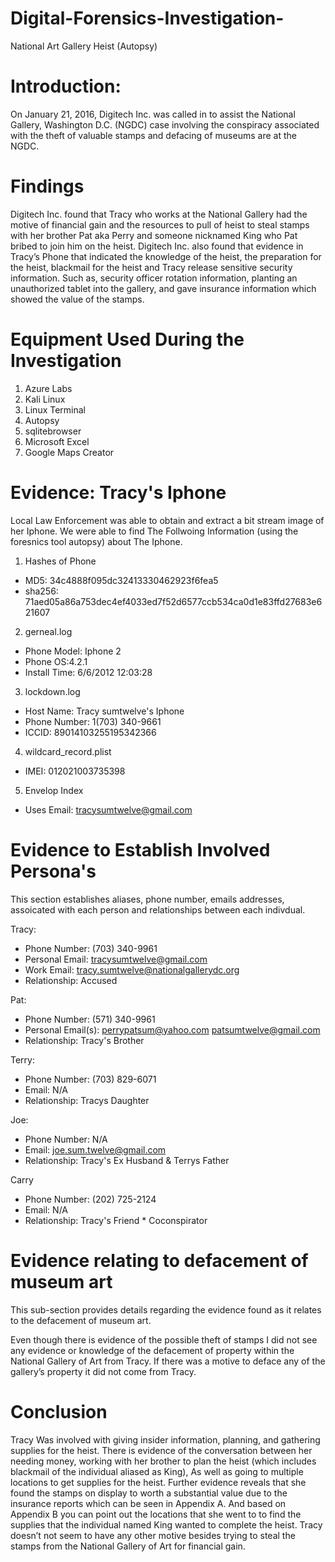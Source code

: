 # Digital-Forensics-Investigation-
National Art Gallery Heist (Autopsy) 
# Introduction:
On January 21, 2016, Digitech Inc. was called in to assist the National Gallery, Washington D.C. (NGDC) case involving the conspiracy associated with the theft of valuable stamps and defacing of museums are at the NGDC. 
# Findings
Digitech Inc. found that Tracy who works at the National Gallery had the motive of financial gain and the resources to pull of heist to steal stamps with her brother Pat aka Perry and someone nicknamed King who Pat bribed to join him on the heist. Digitech Inc. also found that evidence in Tracy’s Phone that indicated the knowledge of the heist, the preparation for the heist, blackmail for the heist and Tracy release sensitive security information. Such as, security officer rotation information, planting an unauthorized tablet into the gallery, and gave insurance information which showed the value of the stamps. 
# Equipment Used During the Investigation
1) Azure Labs
2) Kali Linux
3) Linux Terminal 
4) Autopsy
5) sqlitebrowser
6) Microsoft Excel
7) Google Maps Creator
# Evidence: Tracy's Iphone
Local Law Enforcement was able to obtain and extract a bit stream image of her Iphone. We were able to find The Follwoing Information (using the foresnics tool autopsy) about The Iphone. 
1) Hashes of Phone
  * MD5: 34c4888f095dc32413330462923f6fea5
  * sha256: 71aed05a86a753dec4ef4033ed7f52d6577ccb534ca0d1e83ffd27683e621607
2) gerneal.log
  * Phone Model: Iphone 2
  * Phone OS:4.2.1
  * Install Time: 6/6/2012 12:03:28
3) lockdown.log
  * Host Name: Tracy sumtwelve's Iphone 
  * Phone Number: 1(703) 340-9661
  * ICCID: 89014103255195342366
4) wildcard_record.plist
  * IMEI: 012021003735398
5) Envelop Index
  * Uses Email: tracysumtwelve@gmail.com
# Evidence to Establish Involved Persona's 
This section establishes aliases, phone number, emails addresses, assoicated with each person and relationships between each indivdual.

Tracy: 
 * Phone Number: (703) 340-9961
 * Personal Email: tracysumtwelve@gmail.com
 * Work Email: tracy.sumtwelve@nationalgallerydc.org
 * Relationship: Accused
 
Pat: 
 * Phone Number: (571) 340-9961
 * Personal Email(s): perrypatsum@yahoo.com
                      patsumtwelve@gmail.com
 * Relationship: Tracy's Brother
 
 Terry: 
  * Phone Number: (703) 829-6071 
  * Email: N/A
  * Relationship: Tracys Daughter
  
  Joe: 
   * Phone Number: N/A
   * Email: joe.sum.twelve@gmail.com
   * Relationship: Tracy's Ex Husband & Terrys Father
   
  Carry
   * Phone Number: (202) 725-2124
   * Email: N/A
   * Relationship: Tracy's Friend * Coconspirator
# Evidence relating to defacement of museum art
This sub-section provides details regarding the evidence found as it relates to the defacement of museum art. 

Even though there is evidence of the possible theft of stamps I did not see any evidence or knowledge of the defacement of property within the National Gallery of Art from Tracy. If there was a motive to deface any of the gallery’s property it did not come from Tracy. 
# Conclusion
Tracy Was involved with giving insider information, planning, and gathering supplies for the heist. There is evidence of the conversation between her needing money, working with her brother to plan the heist (which includes blackmail of the individual aliased as King), As well as going to multiple locations to get supplies for the heist. Further evidence reveals that she found the stamps on display to worth a substantial value due to the insurance reports which can be seen in Appendix A. And based on Appendix B you can point out the locations that she went to to find the supplies that the individual named King wanted to complete the heist. Tracy doesn’t not seem to have any other motive besides trying to steal the stamps from the National Gallery of Art for financial gain. 
